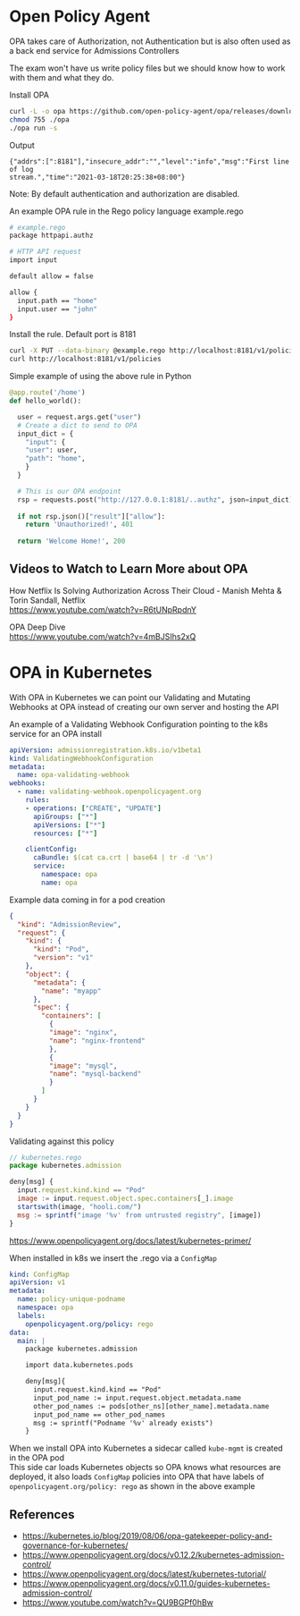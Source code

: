 # Open Policy Agent

OPA takes care of Authorization, not Authentication but is also often used as a back end service for Admissions Controllers

The exam won't have us write policy files but we should know how to work with them and what they do.

Install OPA
```bash
curl -L -o opa https://github.com/open-policy-agent/opa/releases/download/v0.11.0/opa_linux_amd64
chmod 755 ./opa
./opa run -s
```
Output
```text
{"addrs":[":8181"],"insecure_addr":"","level":"info","msg":"First line of log 
stream.","time":"2021-03-18T20:25:38+08:00"}
```
Note: By default authentication and authorization are disabled.

An example OPA rule in the Rego policy language
example.rego
```sh
# example.rego
package httpapi.authz

# HTTP API request
import input

default allow = false

allow {
  input.path == "home"
  input.user == "john"
}
```
Install the rule.  Default port is 8181
```sh
curl -X PUT --data-binary @example.rego http://localhost:8181/v1/policies/example1
curl http://localhost:8181/v1/policies
```

Simple example of using the above rule in Python
```python
@app.route('/home')
def hello_world():

  user = request.args.get("user")
  # Create a dict to send to OPA
  input_dict = {
    "input": {
    "user": user,
    "path": "home",  
    }
  }

  # This is our OPA endpoint
  rsp = requests.post("http://127.0.0.1:8181/..authz", json=input_dict)
   
  if not rsp.json()["result"]["allow"]:
    return 'Unauthorized!', 401
  
  return 'Welcome Home!', 200
```

## Videos to Watch to Learn More about OPA

How Netflix Is Solving Authorization Across Their Cloud - Manish Mehta & Torin Sandall, Netflix  
https://www.youtube.com/watch?v=R6tUNpRpdnY

OPA Deep Dive  
https://www.youtube.com/watch?v=4mBJSIhs2xQ

# OPA in Kubernetes

With OPA in Kubernetes we can point our Validating and Mutating Webhooks at OPA instead of creating our own server and hosting the API  

An example of a Validating Webhook Configuration pointing to the k8s service for an OPA install
```yaml
apiVersion: admissionregistration.k8s.io/v1beta1 
kind: ValidatingWebhookConfiguration
metadata:
  name: opa-validating-webhook
webhooks:
  - name: validating-webhook.openpolicyagent.org
    rules:
    - operations: ["CREATE", "UPDATE"]
      apiGroups: ["*"]
      apiVersions: ["*"]
      resources: ["*"]

    clientConfig:
      caBundle: $(cat ca.crt | base64 | tr -d '\n')
      service:
        namespace: opa
        name: opa
```
Example data coming in for a pod creation
```json
{
  "kind": "AdmissionReview",
  "request": {
    "kind": {
      "kind": "Pod",
      "version": "v1"
    },
    "object": {
      "metadata": {
        "name": "myapp"
      },
      "spec": {
        "containers": [
          {
          "image": "nginx",
          "name": "nginx-frontend"
          },
          {
          "image": "mysql",
          "name": "mysql-backend"
          }
        ]
      }
    }
  }
}
```

Validating against this policy  
```js
// kubernetes.rego
package kubernetes.admission

deny[msg] {
  input.request.kind.kind == "Pod" 
  image := input.request.object.spec.containers[_].image
  startswith(image, "hooli.com/") 
  msg := sprintf("image '%v' from untrusted registry", [image])
}
```
https://www.openpolicyagent.org/docs/latest/kubernetes-primer/

When installed in k8s we insert the .rego via a `ConfigMap`
```yaml
kind: ConfigMap
apiVersion: v1
metadata:
  name: policy-unique-podname
  namespace: opa
  labels:
    openpolicyagent.org/policy: rego
data:
  main: |
    package kubernetes.admission

    import data.kubernetes.pods

    deny[msg]{
      input.request.kind.kind == "Pod"
      input_pod_name := input.request.object.metadata.name
      other_pod_names := pods[other_ns][other_name].metadata.name
      input_pod_name == other_pod_names
      msg := sprintf("Podname '%v' already exists")
    }
```

When we install OPA into Kubernetes a sidecar called `kube-mgmt` is created in the OPA pod  
This side car loads Kubernetes objects so OPA knows what resources are deployed, it also loads `ConfigMap` policies into OPA that have labels of `openpolicyagent.org/policy: rego` as shown in the above example

## References

- https://kubernetes.io/blog/2019/08/06/opa-gatekeeper-policy-and-governance-for-kubernetes/
- https://www.openpolicyagent.org/docs/v0.12.2/kubernetes-admission-control/
- https://www.openpolicyagent.org/docs/latest/kubernetes-tutorial/
- https://www.openpolicyagent.org/docs/v0.11.0/guides-kubernetes-admission-control/
- https://www.youtube.com/watch?v=QU9BGPf0hBw